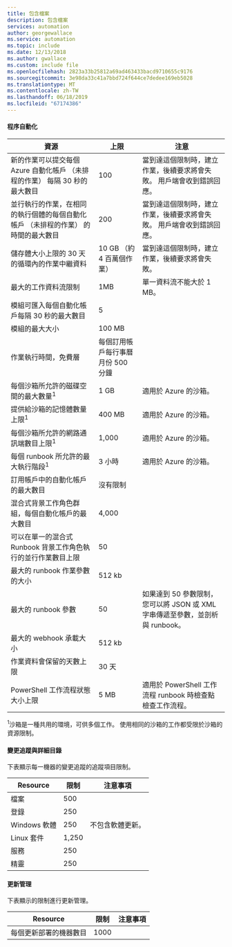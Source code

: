 ```yaml
---
title: 包含檔案
description: 包含檔案
services: automation
author: georgewallace
ms.service: automation
ms.topic: include
ms.date: 12/13/2018
ms.author: gwallace
ms.custom: include file
ms.openlocfilehash: 2823a33b25812a69ad463433bacd9710655c9176
ms.sourcegitcommit: 3e98da33c41a7bbd724f644ce7dedee169eb5028
ms.translationtype: MT
ms.contentlocale: zh-TW
ms.lasthandoff: 06/18/2019
ms.locfileid: "67174386"
---
```

#### <a name="process-automation"></a>程序自動化

| 資源 | 上限 |注意|
| --- | --- |---|
| 新的作業可以提交每個 Azure 自動化帳戶 （未排程的作業） 每隔 30 秒的最大數目 |100 |當到達這個限制時，建立作業，後續要求將會失敗。 用戶端會收到錯誤回應。|
| 並行執行的作業，在相同的執行個體的每個自動化帳戶 （未排程的作業） 的時間的最大數目 |200 |當到達這個限制時，建立作業，後續要求將會失敗。 用戶端會收到錯誤回應。|
| 儲存體大小上限的 30 天的循環內的作業中繼資料 | 10 GB （約 4 百萬個作業）|當到達這個限制時，建立作業，後續要求將會失敗。 |
| 最大的工作資料流限制|1MB|單一資料流不能大於 1 MB。|
| 模組可匯入每個自動化帳戶每隔 30 秒的最大數目 |5 ||
| 模組的最大大小 |100 MB ||
| 作業執行時間，免費層 |每個訂用帳戶每行事曆月份 500 分鐘 ||
| 每個沙箱所允許的磁碟空間的最大數量<sup>1</sup> |1 GB |適用於 Azure 的沙箱。|
| 提供給沙箱的記憶體數量上限<sup>1</sup> |400 MB |適用於 Azure 的沙箱。|
| 每個沙箱所允許的網路通訊端數目上限<sup>1</sup> |1,000 |適用於 Azure 的沙箱。|
| 每個 runbook 所允許的最大執行階段<sup>1</sup> |3 小時 |適用於 Azure 的沙箱。|
| 訂用帳戶中的自動化帳戶的最大數目 |沒有限制 ||
| 混合式背景工作角色群組，每個自動化帳戶的最大數目|4,000||
|可以在單一的混合式 Runbook 背景工作角色執行的並行作業數目上限|50 ||
| 最大的 runbook 作業參數的大小   | 512 kb||
| 最大的 runbook 參數   | 50|如果達到 50 參數限制，您可以將 JSON 或 XML 字串傳遞至參數，並剖析與 runbook。|
| 最大的 webhook 承載大小 |  512 kb|
| 作業資料會保留的天數上限|30 天|
| PowerShell 工作流程狀態大小上限 |5 MB| 適用於 PowerShell 工作流程 runbook 時檢查點檢查工作流程。|

<sup>1</sup>沙箱是一種共用的環境，可供多個工作。 使用相同的沙箱的工作都受限於沙箱的資源限制。

#### <a name="change-tracking-and-inventory"></a>變更追蹤與詳細目錄

下表顯示每一機器的變更追蹤的追蹤項目限制。

| **Resource** | **限制**| **注意事項** |
|---|---|---|
|檔案|500||
|登錄|250||
|Windows 軟體|250|不包含軟體更新。|
|Linux 套件|1,250||
|服務|250||
|精靈|250||

#### <a name="update-management"></a>更新管理

下表顯示的限制進行更新管理。

| **Resource** | **限制**| **注意事項** |
|---|---|---|
|每個更新部署的機器數目|1000||